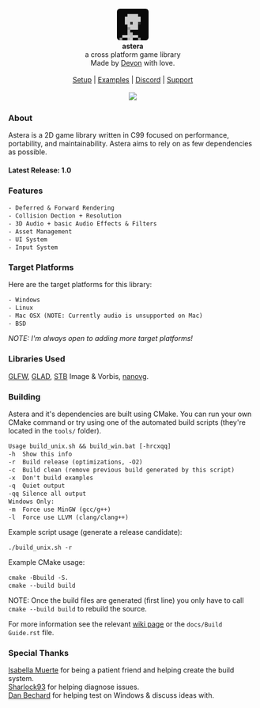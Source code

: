 <div id="header">
    <p align="center">
      <img width="64px" height="64px" style="border-radius: 6px;" src="examples/resources/textures/icon.png"/><br>
      <b>astera</b><br>
  	  <span font-size="16px">a cross platform game library</span><br>
      <span font-size="12px">Made by <a href="http://tek256.com">Devon</a> with love.</span><br><br>
      <span><a href="https://tek256.com/astera/Build%20Guide.html">Setup</a> | <a href="https://github.com/tek256/astera/tree/master/examples/">Examples</a> | <a href="https://discordapp.com/invite/63GvpMh">Discord</a> | <a href="https://github.com/sponsors/tek256">Support</a></span><br><br>
      <span><img src="https://github.com/tek256/astera/workflows/Build%20Astera/badge.svg"></span>
    </p>
</div>

### About
Astera is a 2D game library written in C99 focused on performance, portability, and maintainability. Astera aims to rely on as few dependencies as possible.  

#### Latest Release: 1.0

### Features
```
- Deferred & Forward Rendering
- Collision Dection + Resolution
- 3D Audio + basic Audio Effects & Filters
- Asset Management
- UI System
- Input System
```

### Target Platforms
Here are the target platforms for this library:  
```
- Windows
- Linux
- Mac OSX (NOTE: Currently audio is unsupported on Mac)
- BSD
``` 

_NOTE: I'm always open to adding more target platforms!_

### Libraries Used
[GLFW](https://github.com/glfw/glfw), [GLAD](https://github.com/Dav1dde/glad), [STB](https://github.com/nothings/stb/) Image & Vorbis, [nanovg](https://github.com/memononen/nanovg).

### Building
Astera and it's dependencies are built using CMake. You can run your own CMake command or try using one of the automated build scripts (they're located in the `tools/` folder).

```
Usage build_unix.sh && build_win.bat [-hrcxqq]
-h  Show this info
-r  Build release (optimizations, -O2)
-c  Build clean (remove previous build generated by this script)
-x  Don't build examples
-q  Quiet output
-qq Silence all output
Windows Only:
-m  Force use MinGW (gcc/g++)
-l  Force use LLVM (clang/clang++)
```

Example script usage (generate a release candidate):

```
./build_unix.sh -r
```

Example CMake usage:

```
cmake -Bbuild -S. 
cmake --build build
```

NOTE: Once the build files are generated (first line) you only have to call `cmake --build build` to rebuild the source.

For more information see the relevant [wiki page](https://tek256.com/astera/Build%20Guide.html) or the `docs/Build Guide.rst` file.

### Special Thanks
[Isabella Muerte](https://github.com/slurps-mad-rips) for being a patient friend and helping create the build system.  
[Sharlock93](https://github.com/sharlock93) for helping diagnose issues.  
[Dan Bechard](https://github.com/dbechrd) for helping test on Windows & discuss ideas with.  


